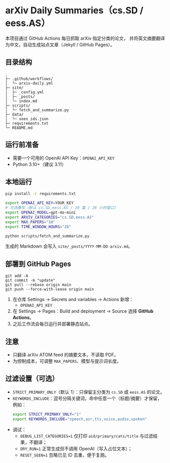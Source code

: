 # arXiv Daily Summaries（cs.SD / eess.AS）

本项目通过 GitHub Actions 每日抓取 arXiv 指定分类的论文，
并将英文摘要翻译为中文，自动生成站点文章（Jekyll / GitHub Pages）。

## 目录结构

```
.
├─ .github/workflows/
│  └─ arxiv-daily.yml
├─ site/
│  ├─ _config.yml
│  ├─ _posts/
│  └─ index.md
├─ scripts/
│  └─ fetch_and_summarize.py
├─ data/
│  └─ seen_ids.json
├─ requirements.txt
└─ README.md
```

## 运行前准备

- 需要一个可用的 OpenAI API Key：`OPENAI_API_KEY`
- Python 3.10+（建议 3.11）

## 本地运行

```bash
pip install -r requirements.txt

export OPENAI_API_KEY=YOUR_KEY
# 可选覆写（默认 cs.SD,eess.AS / 20 篇 / 26 小时窗口）
export OPENAI_MODEL=gpt-4o-mini
export ARXIV_CATEGORIES="cs.SD,eess.AS"
export MAX_PAPERS="10"
export TIME_WINDOW_HOURS="26"

python scripts/fetch_and_summarize.py
```

生成的 Markdown 会写入 `site/_posts/YYYY-MM-DD-arxiv.md`。

## 部署到 GitHub Pages


```
git add -A
git commit -m "update"
git pull --rebase origin main
git push --force-with-lease origin main
```


1. 在仓库 Settings → Secrets and variables → Actions 新增：
   - `OPENAI_API_KEY`
2. 在 Settings → Pages：Build and deployment → Source 选择 **GitHub Actions**。
3. 之后工作流会每日运行并部署静态站点。

## 注意

- 只翻译 arXiv ATOM feed 的摘要文本，不读取 PDF。
- 为控制成本，可调整 `MAX_PAPERS`、模型与提示词长度。

## 过滤设置（可选）

- `STRICT_PRIMARY_ONLY`（默认 1）：只保留主分类为 `cs.SD` 或 `eess.AS` 的论文。
- `KEYWORDS_INCLUDE`：逗号分隔关键词，命中任意一个（标题/摘要）才保留，例如：
  ```bash
  export STRICT_PRIMARY_ONLY="1"
  export KEYWORDS_INCLUDE="speech,asr,tts,voice,audio,spoken"
  ```
- 调试：
  - `DEBUG_LIST_CATEGORIES=1` 仅打印 `aid/primary/cats/title` 与过滤结果，不翻译；
  - `DRY_RUN=1` 正常生成但不调用 OpenAI（写入占位文本）；
  - `RESET_SEEN=1` 忽略已见 ID 去重，便于复跑。
